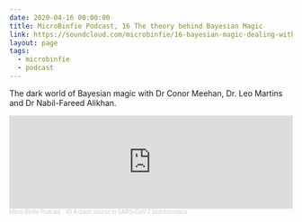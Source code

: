 ```yaml
---
date: 2020-04-16 00:00:00
title: MicroBinfie Podcast, 16 The theory behind Bayesian Magic
link: https://soundcloud.com/microbinfie/16-bayesian-magic-dealing-with-theory
layout: page
tags:
  - microbinfie
  - podcast
---
```

The dark world of Bayesian magic with Dr Conor Meehan, Dr. Leo Martins
and Dr Nabil-Fareed Alikhan.

<iframe width="100%" height="166" scrolling="no" frameborder="no" allow="autoplay" src="https://w.soundcloud.com/player/?url=https%3A//api.soundcloud.com/tracks/739227472&color=%23ff5500&auto_play=false&hide_related=false&show_comments=true&show_user=true&show_reposts=false&show_teaser=false"></iframe><div style="font-size: 10px; color: #cccccc;line-break: anywhere;word-break: normal;overflow: hidden;white-space: nowrap;text-overflow: ellipsis; font-family: Interstate,Lucida Grande,Lucida Sans Unicode,Lucida Sans,Garuda,Verdana,Tahoma,sans-serif;font-weight: 100;"><a href="https://soundcloud.com/microbinfie" title="Micro Binfie Podcast" target="_blank" style="color: #cccccc; text-decoration: none;">Micro Binfie Podcast</a> · <a href="https://soundcloud.com/microbinfie/40-a-crash-course-in-sars-cov-2-bioinformatics" title="16 The theory behind Bayesian Magic" target="_blank" style="color: #cccccc; text-decoration: none;">40 A crash course in SARS-CoV-2 bioinformatics</a></div>

